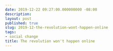 ```yaml
---
date: 2019-12-22 09:27:00.000000000 -08:00
description:
layout: post
published: true
slug: 2019-12-the-revolution-wont-happen-online
tags:
- social change
title: The revolution won't happen online
---
```

